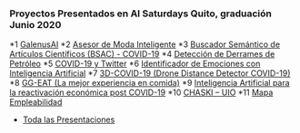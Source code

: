 ### Proyectos Presentados en AI Saturdays Quito, graduación Junio 2020


*1 [GalenusAI]()
*2 [Asesor de Moda Inteligente]()
*3 [Buscador Semántico de Artículos Científicos (BSAC) - COVID-19]()
*4 [Detección de Derrames de Petróleo]() 
*5 [COVID-19 y Twitter]()
*6 [Identificador de Emociones con Inteligencia Artificial]() 
*7 [3D-COVID-19 (Drone Distance Detector COVID-19)]()
*8 [GG-EAT (La mejor experiencia en comida)]()
*9 [Inteligencia Artificial para la reactivación económica post COVID-19]()
*10 [CHASKI – UIO]()
*11 [Mapa Empleabilidad]()


* [Toda las Presentaciones](https://github.com/AI6-UIO/Saturdays-AI-2nd-Presentaciones.git)

